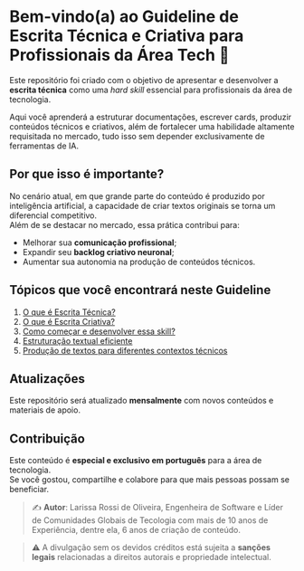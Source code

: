 # Bem-vindo(a) ao Guideline de Escrita Técnica e Criativa para Profissionais da Área Tech 🚀

Este repositório foi criado com o objetivo de apresentar e desenvolver a **escrita técnica** como uma *hard skill* essencial para profissionais da área de tecnologia.  

Aqui você aprenderá a estruturar documentações, escrever cards, produzir conteúdos técnicos e criativos, além de fortalecer uma habilidade altamente requisitada no mercado, tudo isso sem depender exclusivamente de ferramentas de IA.  

## Por que isso é importante?  
No cenário atual, em que grande parte do conteúdo é produzido por inteligência artificial, a capacidade de criar textos originais se torna um diferencial competitivo.  
Além de se destacar no mercado, essa prática contribui para:  
- Melhorar sua **comunicação profissional**;  
- Expandir seu **backlog criativo neuronal**;  
- Aumentar sua autonomia na produção de conteúdos técnicos.  

## Tópicos que você encontrará neste Guideline
1. [O que é Escrita Técnica?](https://github.com/lariadeoliveira/Guideline-Escrita-Tecnica/blob/main/o%20que%20%C3%A9%20escrita%20t%C3%A9cnica%3F.md)
2. [O que é Escrita Criativa?](https://github.com/lariadeoliveira/Guideline-Escrita-Tecnica/blob/main/o%20que%20%C3%A9%20escrita%20criativa%3F.md)
3. [Como começar e desenvolver essa skill?](https://github.com/lariadeoliveira/Guideline-Escrita-Tecnica/blob/main/Como%20come%C3%A7ar%20e%20desenvolver%20essa%20skill.md)
4. [Estruturação textual eficiente](https://github.com/lariadeoliveira/Guideline-Escrita-Tecnica/blob/main/estrutura%C3%A7%C3%A3o%20textual%20eficiente.md)
5. [Produção de textos para diferentes contextos técnicos](https://github.com/lariadeoliveira/Guideline-Escrita-Tecnica/blob/main/Produ%C3%A7%C3%A3o%20de%20textos%20para%20diferentes%20contextos%20t%C3%A9cnicos.md)

## Atualizações  
Este repositório será atualizado **mensalmente** com novos conteúdos e materiais de apoio.  

## Contribuição  
Este conteúdo é **especial e exclusivo em português** para a área de tecnologia.  
Se você gostou, compartilhe e colabore para que mais pessoas possam se beneficiar.  

> ✍️ **Autor**: Larissa Rossi de Oliveira, Engenheira de Software e Líder de Comunidades Globais de Tecologia com mais de 10 anos de Experiência, dentre ela, 6 anos de criação de conteúdo.

> ⚠️ A divulgação sem os devidos créditos está sujeita a **sanções legais** relacionadas a direitos autorais e propriedade intelectual.  
